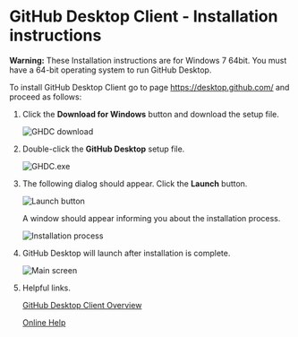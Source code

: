 GitHub Desktop Client - Installation instructions
================================================

**Warning:** These Installation instructions are for Windows 7 64bit. 
          You must have a 64-bit operating system to run GitHub Desktop.

To install GitHub Desktop Client go to page https://desktop.github.com/ and proceed as follows:

1. Click the **Download for Windows** button and download the setup file.  
   
   ![GHDC download](./GHDC_01_1.jpg)

2. Double-click the **GitHub Desktop** setup file.  
   
   ![GHDC.exe](./GHDC_01.jpg)
   
3. The following dialog should appear. Click the **Launch** button.  

   ![Launch button](./GHDC_02.jpg)

   A window should appear informing you about the installation process.

   ![Installation process](./GHDC_03.jpg)

4. GitHub Desktop will launch after installation is complete.

   ![Main screen](./GHDC_04.jpg)


5. Helpful links.

   [GitHub Desktop Client Overview](https://desktop.github.com//)

   [Online Help](https://docs.github.com/en/desktop)